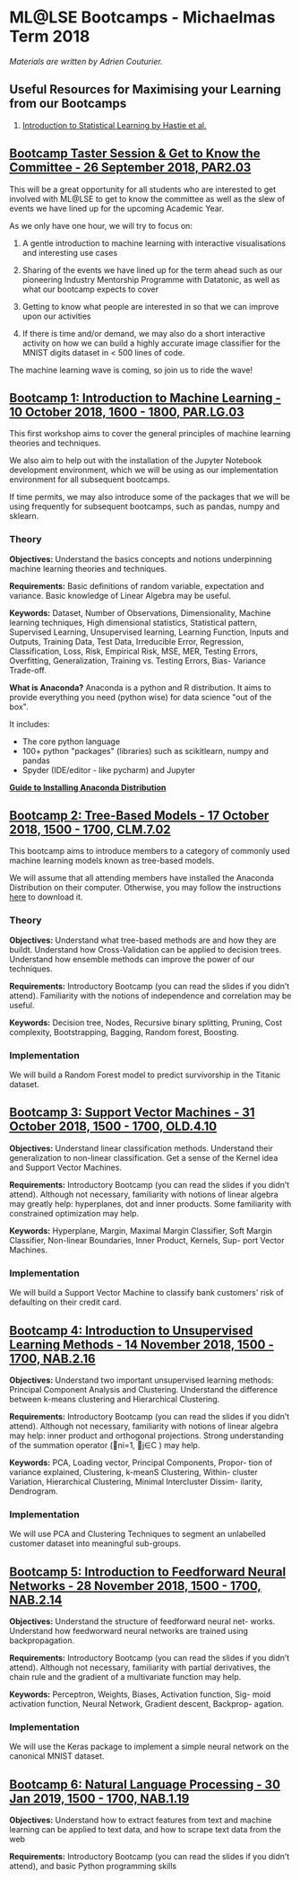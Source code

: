 # ML@LSE Bootcamps - Michaelmas Term 2018
_Materials are written by Adrien Couturier._

## Useful Resources for Maximising your Learning from our Bootcamps
1. [Introduction to Statistical Learning by Hastie et al.](https://www-bcf.usc.edu/~gareth/ISL/)


## [Bootcamp Taster Session & Get to Know the Committee - 26 September 2018, PAR2.03](/give-it-a-go)

This will be a great opportunity for all students who are interested to get involved with ML@LSE to get to know the committee as well as the slew of events we have lined up for the upcoming Academic Year. 

As we only have one hour, we will try to focus on:
1. A gentle introduction to machine learning with interactive visualisations and interesting use cases
2. Sharing of the events we have lined up for the term ahead such as our pioneering Industry Mentorship Programme with Datatonic, as well as what our bootcamp expects to cover
3. Getting to know what people are interested in so that we can improve upon our activities 

4. If there is time and/or demand, we may also do a short interactive activity on how we can build a highly accurate image classifier for the MNIST digits dataset in < 500 lines of code. 

The machine learning wave is coming, so join us to ride the wave!



## [Bootcamp 1: Introduction to Machine Learning - 10 October 2018, 1600 - 1800, PAR.LG.03](/Bootcamp%201)

This first workshop aims to cover the general principles of machine learning theories and techniques. 

We also aim to help out with the installation of the Jupyter Notebook development environment, which we will be using as our implementation environment for all subsequent bootcamps. 

If time permits, we may also introduce some of the packages that we will be using frequently for subsequent bootcamps, such as pandas, numpy and sklearn.

### Theory 

**Objectives:** Understand the basics concepts and notions underpinning machine learning theories and techniques.

**Requirements:** Basic definitions of random variable, expectation and variance. Basic knowledge of Linear Algebra may be useful.

**Keywords:** Dataset, Number of Observations, Dimensionality, Machine learning techniques, High dimensional statistics, Statistical pattern, Supervised Learning, Unsupervised learning, Learning Function, Inputs and Outputs, Training Data, Test Data, Irreducible Error, Regression, Classification, Loss, Risk, Empirical Risk, MSE, MER, Testing Errors, Overfitting, Generalization, Training vs. Testing Errors, Bias- Variance Trade-off.


**What is Anaconda?** 
Anaconda is a python and R distribution. It aims to provide everything you need (python wise) for data science "out of the box".

It includes:
- The core python language
- 100+ python "packages" (libraries) such as scikitlearn, numpy and pandas 
- Spyder (IDE/editor - like pycharm) and Jupyter

[**Guide to Installing Anaconda Distribution**](https://docs.anaconda.com/anaconda/install/)


## [Bootcamp 2: Tree-Based Models - 17 October 2018, 1500 - 1700, CLM.7.02](/Bootcamp%202)

This bootcamp aims to introduce members to a category of commonly used machine learning models known as tree-based models. 

We will assume that all attending members have installed the Anaconda Distribution on their computer. Otherwise, you may follow the instructions [here](https://docs.anaconda.com/anaconda/install/) to download it.

### Theory 

**Objectives:** Understand what tree-based methods are and how they are buildt. Understand how Cross-Validation can be applied to decision trees. Understand how ensemble methods can improve the power of our techniques.

**Requirements:** Introductory Bootcamp (you can read the slides if you didn’t attend). Familiarity with the notions of independence and correlation may be useful.

**Keywords:** Decision tree, Nodes, Recursive binary splitting, Pruning, Cost complexity, Bootstrapping, Bagging, Random forest, Boosting.

### Implementation 

We will build a Random Forest model to predict survivorship in the Titanic dataset.


## [Bootcamp 3: Support Vector Machines - 31 October 2018, 1500 - 1700, OLD.4.10](/Bootcamp%203)

**Objectives:** Understand linear classification methods. Understand their generalization to non-linear classification. Get a sense of the Kernel idea and Support Vector Machines.

**Requirements:** Introductory Bootcamp (you can read the slides if you didn’t attend). Although not necessary, familiarity with notions of linear algebra may greatly help: hyperplanes, dot and inner products. Some familiarity with constrained optimization may help.

**Keywords:** Hyperplane, Margin, Maximal Margin Classifier, Soft Margin Classifier, Non-linear Boundaries, Inner Product, Kernels, Sup- port Vector Machines.

### Implementation 

We will build a Support Vector Machine to classify bank customers' risk of defaulting on their credit card.


## [Bootcamp 4: Introduction to Unsupervised Learning Methods - 14 November 2018, 1500 - 1700, NAB.2.16](/Bootcamp%204)

**Objectives:**  Understand two important unsupervised learning methods: Principal Component Analysis and Clustering. Understand the difference between k-means clustering and Hierarchical Clustering.

**Requirements:**  Introductory Bootcamp (you can read the slides if you didn’t attend). Although not necessary, familiarity with notions of linear algebra may help: inner product and orthogonal projections. Strong understanding of the summation operator (􏰀ni=1, 􏰀j∈C ) may help.

**Keywords:**  PCA, Loading vector, Principal Components, Propor- tion of variance explained, Clustering, k-meanS Clustering, Within- cluster Variation, Hierarchical Clustering, Minimal Intercluster Dissim- ilarity, Dendrogram.

### Implementation 

We will use PCA and Clustering Techniques to segment an unlabelled customer dataset into meaningful sub-groups.

## [Bootcamp 5: Introduction to Feedforward Neural Networks - 28 November 2018, 1500 - 1700, NAB.2.14](/Bootcamp%205)

**Objectives:** Understand the structure of feedforward neural net- works. Understand how feedworward neural networks are trained using backpropagation.

**Requirements:**  Introductory Bootcamp (you can read the slides if you didn’t attend). Although not necessary, familiarity with partial derivatives, the chain rule and the gradient of a multivariate function may help.

**Keywords:**   Perceptron, Weights, Biases, Activation function, Sig- moid activation function, Neural Network, Gradient descent, Backprop- agation.

### Implementation 

We will use the Keras package to implement a simple neural network on the canonical MNIST dataset.


## [Bootcamp 6: Natural Language Processing - 30 Jan 2019, 1500 - 1700, NAB.1.19](/Bootcamp%206)

**Objectives:** Understand how to extract features from text and machine learning can be applied to text data, and how to scrape text data from the web 

**Requirements:**  Introductory Bootcamp (you can read the slides if you didn’t attend), and basic Python programming skills
